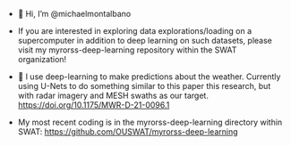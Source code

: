- 👋 Hi, I’m @michaelmontalbano
- If you are interested in exploring data explorations/loading on a supercomputer in addition to deep learning on such datasets, please visit my myrorss-deep-learning repository within the SWAT organization!


- 👀 I use deep-learning to make predictions  about the weather. Currently using U-Nets to do something similar to this paper this research,  but with radar imagery and MESH swaths as our target. https://doi.org/10.1175/MWR-D-21-0096.1
- My most recent coding is in the myrorss-deep-learning directory within SWAT: https://github.com/OUSWAT/myrorss-deep-learning

<!---
michaelmontalbano/michaelmontalbano is a ✨ special ✨ repository because its `README.md` (this file) appears on your GitHub profile.
You can click the Preview link to take a look at your changes.
--->
